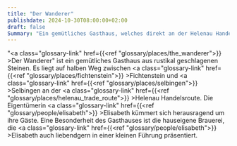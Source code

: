 ```yaml
---
title: "Der Wanderer"
publishdate: 2024-10-30T08:00:00+02:00
draft: false
Summary: "Ein gemütliches Gasthaus, welches direkt an der Helenau Handelsroute liegt. Es befindet sich zwischen Fichtenstein und Selbingen."
---
```


"<a class="glossary-link" href={{<ref "glossary/places/the_wanderer">}} >Der Wanderer</a>" ist ein gemütliches Gasthaus aus rustikal geschlagenen Steinen. Es liegt auf halben Weg zwischen <a class="glossary-link" href={{<ref "glossary/places/fichtenstein">}} >Fichtenstein</a> und <a class="glossary-link" href={{<ref "glossary/places/selbingen">}} >Selbingen</a> an der <a class="glossary-link" href={{<ref "glossary/places/helenau_trade_route">}} >Helenau Handelsroute</a>. Die Eigentümerin <a class="glossary-link" href={{<ref "glossary/people/elisabeth">}} >Elisabeth</a> kümmert sich herausragend um ihre Gäste. Eine Besonderheit des Gasthauses ist die hauseigene Brauerei, die <a class="glossary-link" href={{<ref "glossary/people/elisabeth">}} >Elisabeth</a> auch liebendgern in einer kleinen Führung präsentiert.
